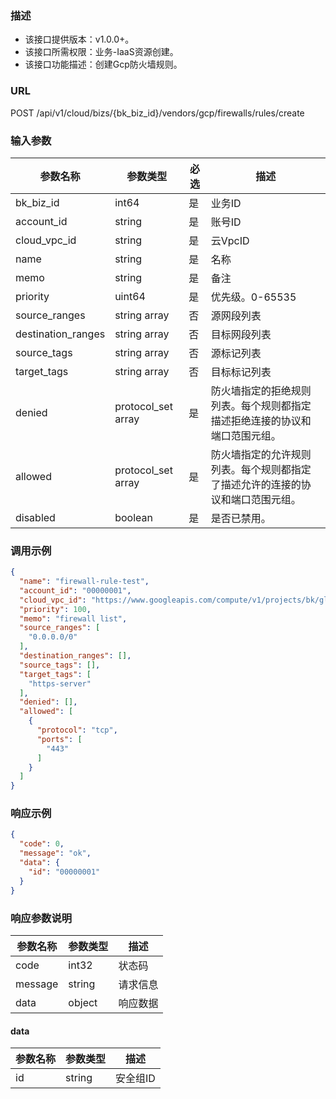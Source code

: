 ### 描述

- 该接口提供版本：v1.0.0+。
- 该接口所需权限：业务-IaaS资源创建。
- 该接口功能描述：创建Gcp防火墙规则。

### URL

POST /api/v1/cloud/bizs/{bk_biz_id}/vendors/gcp/firewalls/rules/create

### 输入参数

| 参数名称               | 参数类型               | 必选    | 描述                                      |
|--------------------|--------------------|-------|-----------------------------------------|
| bk_biz_id          | int64              | 是     | 业务ID                                    |
| account_id         | string             | 是     | 账号ID                                    |
| cloud_vpc_id       | string             | 是     | 云VpcID                                  |
| name               | string             | 是     | 名称                                      |
| memo               | string             | 是     | 备注                                      |
| priority           | uint64             | 是     | 优先级。0-65535                             |
| source_ranges      | string array       | 否     | 源网段列表                                   |
| destination_ranges | string array       | 否     | 目标网段列表                                  |
| source_tags        | string array       | 否     | 源标记列表                                   |
| target_tags        | string array       | 否     | 目标标记列表                                  |
| denied             | protocol_set array | 是     | 防火墙指定的拒绝规则列表。每个规则都指定描述拒绝连接的协议和端口范围元组。   |
| allowed            | protocol_set array | 是     | 防火墙指定的允许规则列表。每个规则都指定了描述允许的连接的协议和端口范围元组。 |
| disabled           | boolean            | 是     | 是否已禁用。                                  |

### 调用示例

```json
{
  "name": "firewall-rule-test",
  "account_id": "00000001",
  "cloud_vpc_id": "https://www.googleapis.com/compute/v1/projects/bk/global/networks/default",
  "priority": 100,
  "memo": "firewall list",
  "source_ranges": [
    "0.0.0.0/0"
  ],
  "destination_ranges": [],
  "source_tags": [],
  "target_tags": [
    "https-server"
  ],
  "denied": [],
  "allowed": [
    {
      "protocol": "tcp",
      "ports": [
        "443"
      ]
    }
  ]
}
```

### 响应示例

```json
{
  "code": 0,
  "message": "ok",
  "data": {
    "id": "00000001"
  }
}
```

### 响应参数说明

| 参数名称    | 参数类型   | 描述   |
|---------|--------|------|
| code    | int32  | 状态码  |
| message | string | 请求信息 |
| data    | object | 响应数据 |

#### data

| 参数名称 | 参数类型     | 描述    |
|-----|----------|-------|
| id  | string   | 安全组ID |

